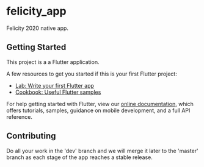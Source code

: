 # felicity_app

Felicity 2020 native app.

## Getting Started

This project is a a Flutter application.

A few resources to get you started if this is your first Flutter project:

- [Lab: Write your first Flutter app](https://flutter.dev/docs/get-started/codelab)
- [Cookbook: Useful Flutter samples](https://flutter.dev/docs/cookbook)

For help getting started with Flutter, view our
[online documentation](https://flutter.dev/docs), which offers tutorials,
samples, guidance on mobile development, and a full API reference.

## Contributing

Do all your work in the 'dev' branch and we will merge it later to the 'master' branch as each stage of the app reaches a stable release.
